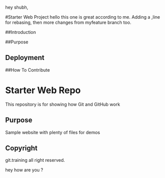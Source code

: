 hey shubh,

#Starter Web Project
hello this one is great according to me. Adding a ,line for rebasing, then more changes from myfeature branch too.

##Introduction

##Purpose

## Deployment

##How To Contribute


# Starter Web Repo

This repository is for showing how Git and GitHub work

## Purpose

Sample website with plenty of files for demos

## Copyright

git.training all right reserved.

hey how are you ?